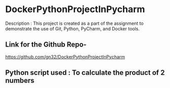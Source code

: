 # DockerPythonProjectInPycharm
Description : This project is created as a part of the assignment to demonstrate the use of Git, Python, PyCharm, and Docker tools.

## Link for the Github Repo-
https://github.com/gn32/DockerPythonProjectInPycharm

## Python script used : To calculate the product of 2 numbers





